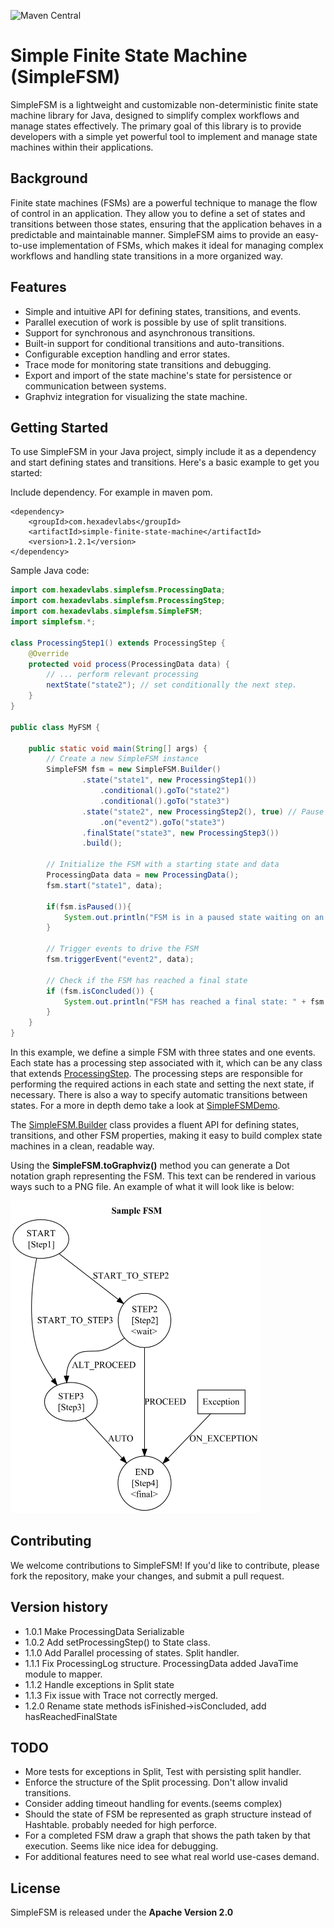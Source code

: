 ![Maven Central](https://maven-badges.herokuapp.com/maven-central/com.hexadevlabs/simple-finite-state-machine/badge.svg)

# Simple Finite State Machine (SimpleFSM)

SimpleFSM is a lightweight and customizable non-deterministic finite state machine library for Java, designed to simplify complex workflows and manage states effectively. The primary goal of this library is to provide developers with a simple yet powerful tool to implement and manage state machines within their applications.

## Background
Finite state machines (FSMs) are a powerful technique to manage the flow of control in an application. They allow you to define a set of states and transitions between those states, ensuring that the application behaves in a predictable and maintainable manner. SimpleFSM aims to provide an easy-to-use implementation of FSMs, which makes it ideal for managing complex workflows and handling state transitions in a more organized way.

## Features
- Simple and intuitive API for defining states, transitions, and events.
- Parallel execution of work is possible by use of split transitions.
- Support for synchronous and asynchronous transitions.
- Built-in support for conditional transitions and auto-transitions.
- Configurable exception handling and error states.
- Trace mode for monitoring state transitions and debugging.
- Export and import of the state machine's state for persistence or communication between systems.
- Graphviz integration for visualizing the state machine.

## Getting Started
To use SimpleFSM in your Java project, simply include it as a dependency and start defining states and transitions. Here's a basic example to get you started:

Include dependency. For example in maven pom.
```
<dependency>
    <groupId>com.hexadevlabs</groupId>
    <artifactId>simple-finite-state-machine</artifactId>
    <version>1.2.1</version>
</dependency>
```

Sample Java code:

```java
import com.hexadevlabs.simplefsm.ProcessingData;
import com.hexadevlabs.simplefsm.ProcessingStep;
import com.hexadevlabs.simplefsm.SimpleFSM;
import simplefsm.*;

class ProcessingStep1() extends ProcessingStep {
    @Override
    protected void process(ProcessingData data) {
        // ... perform relevant processing
        nextState("state2"); // set conditionally the next step.
    }
}

public class MyFSM {

    public static void main(String[] args) {
        // Create a new SimpleFSM instance
        SimpleFSM fsm = new SimpleFSM.Builder()
                .state("state1", new ProcessingStep1())
                    .conditional().goTo("state2")
                    .conditional().goTo("state3")
                .state("state2", new ProcessingStep2(), true) // Pause after step
                    .on("event2").goTo("state3")
                .finalState("state3", new ProcessingStep3())
                .build();

        // Initialize the FSM with a starting state and data
        ProcessingData data = new ProcessingData();
        fsm.start("state1", data);
        
        if(fsm.isPaused()){
            System.out.println("FSM is in a paused state waiting on an event to trigger transition");
        }

        // Trigger events to drive the FSM
        fsm.triggerEvent("event2", data);

        // Check if the FSM has reached a final state
        if (fsm.isConcluded()) {
            System.out.println("FSM has reached a final state: " + fsm.getFinalState().getName());
        }
    }
}
```

In this example, we define a simple FSM with three states and one events. 
Each state has a processing step associated with it, which can be any class that extends [ProcessingStep](src/main/java/com/hexadevlabs/simplefsm/ProcessingStep.java). 
The processing steps are responsible for performing the required actions in each state and setting the next state, if necessary.
There is also a way to specify automatic transitions between states.
For a more in depth demo take a look at [SimpleFSMDemo](https://github.com/felix-zaslavskiy/simple-finite-state-machine-samples/blob/main/src/main/java/demo/SimpleFSMDemo.java).

The [SimpleFSM.Builder](src/main/java/com/hexadevlabs/simplefsm/SimpleFSM.java) class provides a fluent API for defining states, transitions, and other FSM properties, making it easy to build complex state machines in a clean, readable way.

Using the **SimpleFSM.toGraphviz()** method you can generate a Dot notation graph representing the FSM. This text can be rendered in various ways such to a PNG file. An example of what it will look like is below:

<img src="state_machine.png" alt="State Machine Graph" width="400" height="500" />



## Contributing
We welcome contributions to SimpleFSM! If you'd like to contribute, please fork the repository, make your changes, and submit a pull request.

## Version history
* 1.0.1 Make ProcessingData Serializable
* 1.0.2 Add setProcessingStep() to State class.
* 1.1.0 Add Parallel processing of states. Split handler.
* 1.1.1 Fix ProcessingLog structure. ProcessingData added JavaTime module to mapper.
* 1.1.2 Handle exceptions in Split state
* 1.1.3 Fix issue with Trace not correctly merged.
* 1.2.0 Rename state methods isFinished->isConcluded, add hasReachedFinalState

## TODO 
* More tests for exceptions in Split, Test with persisting split handler.
* Enforce the structure of the Split processing. Don't allow invalid transitions.
* Consider adding timeout handling for events.(seems complex)
* Should the state of FSM be represented as graph structure instead of Hashtable. probably needed for high perforce.
* For a completed FSM draw a graph that shows the path taken by that execution. Seems like nice idea for debugging.
* For additional features need to see what real world use-cases demand.

## License
SimpleFSM is released under the **Apache Version 2.0**
